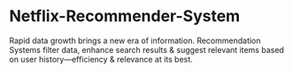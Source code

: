 # Netflix-Recommender-System
Rapid data growth brings a new era of information. Recommendation Systems filter data, enhance search results &amp; suggest relevant items based on user history—efficiency &amp; relevance at its best.
